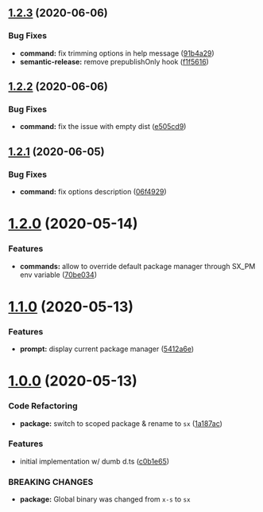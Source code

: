 ## [1.2.3](https://github.com/arcdelta/sx/compare/v1.2.2...v1.2.3) (2020-06-06)


### Bug Fixes

* **command:** fix trimming options in help message ([91b4a29](https://github.com/arcdelta/sx/commit/91b4a29a849ee59a8401f0ab00066faac401bc18))
* **semantic-release:** remove prepublishOnly hook ([f1f5616](https://github.com/arcdelta/sx/commit/f1f5616368c8f6d59241d8e4d0b4bf1983fe2f95))

## [1.2.2](https://github.com/arcdelta/sx/compare/v1.2.1...v1.2.2) (2020-06-06)


### Bug Fixes

* **command:** fix the issue with empty dist ([e505cd9](https://github.com/arcdelta/sx/commit/e505cd9fbfda5d5ba437f21d5e5ce764b3b2e591))

## [1.2.1](https://github.com/arcdelta/sx/compare/v1.2.0...v1.2.1) (2020-06-05)


### Bug Fixes

* **command:** fix options description ([06f4929](https://github.com/arcdelta/sx/commit/06f4929a7b9ccdd524db452d74571f5896223776))

# [1.2.0](https://github.com/arcdelta/sx/compare/v1.1.0...v1.2.0) (2020-05-14)


### Features

* **commands:** allow to override default package manager through SX_PM env variable ([70be034](https://github.com/arcdelta/sx/commit/70be0343c1f965c0c52ff0a1829ca024f819b3f4))



# [1.1.0](https://github.com/arcdelta/sx/compare/v1.0.0...v1.1.0) (2020-05-13)


### Features

* **prompt:** display current package manager ([5412a6e](https://github.com/arcdelta/sx/commit/5412a6e19870e2fbe91f17227b229dafa88605d2))



# [1.0.0](https://github.com/arcdelta/sx/compare/c0b1e65c4c02ea5d6acd0d1dd2da0b8d8c77ddb3...v1.0.0) (2020-05-13)


### Code Refactoring

* **package:** switch to scoped package & rename to `sx` ([1a187ac](https://github.com/arcdelta/sx/commit/1a187ac5ec167f294a51eb040e7f31e8392a2ce9))


### Features

* initial implementation w/ dumb d.ts ([c0b1e65](https://github.com/arcdelta/sx/commit/c0b1e65c4c02ea5d6acd0d1dd2da0b8d8c77ddb3))


### BREAKING CHANGES

* **package:** Global binary was changed from `x-s` to `sx`

